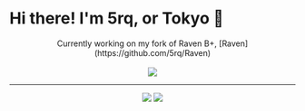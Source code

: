 <p align="center">
<h1>Hi there! I'm 5rq, or Tokyo 👋</h1>
</p>

<p align="center">
Currently working on my fork of Raven B+, [Raven](https://github.com/5rq/Raven)<br/>
<br/>
<img src="https://hits.link/hits?url=https://github.com/5rq&bgLeft=444444&bgRight=031e87&label=visits"/>
</p>

---
<p align="center">
<img src="https://lanyard.cnrad.dev/api/774299626697523200?hideDiscrim=true"/> <img src="https://lanyard.cnrad.dev/api/952160535493885992?hideDiscrim=true"/>
</p>
